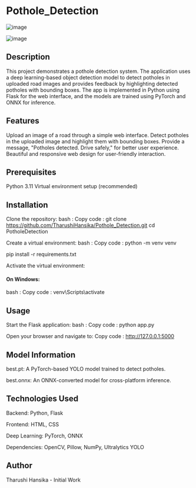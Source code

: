 # Pothole_Detection

![image](https://github.com/user-attachments/assets/1dccdc56-b037-44dd-80f0-fdb77c7c288b)

![image](https://github.com/user-attachments/assets/92b7dedd-c0d6-472e-9ebe-06d9c0cee90c)


## Description
This project demonstrates a pothole detection system. The application uses a deep learning-based object detection model to detect potholes in uploaded road images and provides feedback by highlighting detected potholes with bounding boxes.
The app is implemented in Python using Flask for the web interface, and the models are trained using PyTorch and ONNX for inference.

## Features
Upload an image of a road through a simple web interface.
Detect potholes in the uploaded image and highlight them with bounding boxes.
Provide a message, "Potholes detected. Drive safely," for better user experience.
Beautiful and responsive web design for user-friendly interaction.

## Prerequisites
Python 3.11
Virtual environment setup (recommended)

## Installation

Clone the repository:
bash : Copy code : 
git clone https://github.com/TharushiHansika/Pothole_Detection.git
cd PotholeDetection

Create a virtual environment:
bash : Copy code : 
python -m venv venv

pip install -r requirements.txt

Activate the virtual environment:
#### On Windows:
bash : Copy code : 
venv\Scripts\activate

## Usage

Start the Flask application:
bash : Copy code : 
python app.py

Open your browser and navigate to:
Copy code : 
http://127.0.0.1:5000

## Model Information
best.pt: A PyTorch-based YOLO model trained to detect potholes.

best.onnx: An ONNX-converted model for cross-platform inference.

## Technologies Used
Backend: Python, Flask

Frontend: HTML, CSS

Deep Learning: PyTorch, ONNX

Dependencies: OpenCV, Pillow, NumPy, Ultralytics YOLO

## Author
Tharushi Hansika - Initial Work

